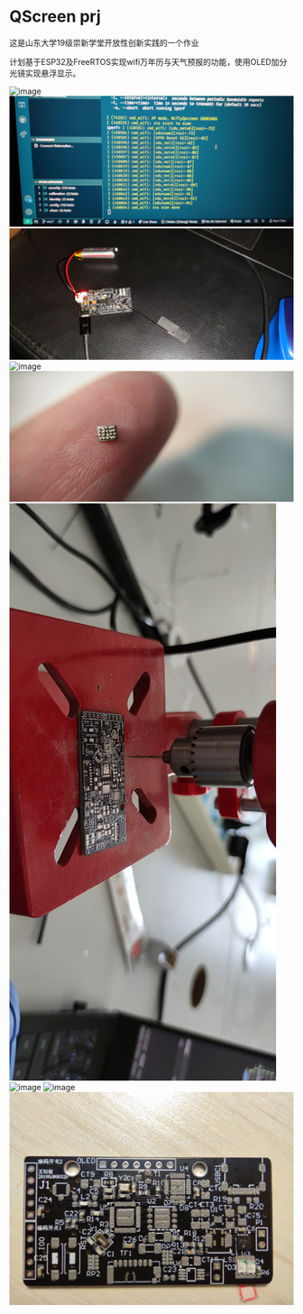 <!--
 * @Author: Mcfly
 * @Date: 2021-03-26 19:11:07
 * @LastEditTime: 2021-03-27 16:35:31
 * @LastEditors: Mcfly
 * @Description: 
 * @FilePath: \QScreen\README.md
 * 本人github:https://github.com/McflyWZX
-->
# QScreen prj

这是山东大学19级崇新学堂开放性创新实践的一个作业

计划基于ESP32及FreeRTOS实现wifi万年历与天气预报的功能，使用OLED加分光镜实现悬浮显示。

![image](https://github.com/McflyWZX/QScreen/blob/master/DIYwayRecord/1F30E13A02D8654968B2A4290FD4C8B2.jpg)
![image](https://github.com/McflyWZX/QScreen/blob/master/DIYwayRecord/F75F8FA2BAE54DB0E6FEBA35657DFCB9.jpg)
![image](https://github.com/McflyWZX/QScreen/blob/master/DIYwayRecord/11CF00477308B33F965DE2C5CAB5B1BA.jpg)
![image](https://github.com/McflyWZX/QScreen/blob/master/DIYwayRecord/164288EBEDDE89ED8806048763772046.jpg)
![image](https://github.com/McflyWZX/QScreen/blob/master/DIYwayRecord/A745C63D5A4D469A1EBE1772BFB9DBF5.jpg)
![image](https://github.com/McflyWZX/QScreen/blob/master/DIYwayRecord/449CBBE3E20F506BFE8A3C1D05A7804A.jpg)
![image](https://github.com/McflyWZX/QScreen/blob/master/DIYwayRecord/6A964196137124F902AA478E5C535778.jpg)
![image](https://github.com/McflyWZX/QScreen/blob/master/DIYwayRecord/4C6308E867AD86F261AD56FCD5C4447C.jpg)
![image](https://github.com/McflyWZX/QScreen/blob/master/DIYwayRecord/D89EA5086DC6A1BF16B1F17B893C8EA1.jpg)
